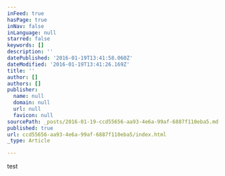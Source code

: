 ```yaml
---
inFeed: true
hasPage: true
inNav: false
inLanguage: null
starred: false
keywords: []
description: ''
datePublished: '2016-01-19T13:41:58.060Z'
dateModified: '2016-01-19T13:41:26.169Z'
title: ''
author: []
authors: []
publisher:
  name: null
  domain: null
  url: null
  favicon: null
sourcePath: _posts/2016-01-19-ccd55656-aa93-4e6a-99af-6887f110eba5.md
published: true
url: ccd55656-aa93-4e6a-99af-6887f110eba5/index.html
_type: Article

---
```

test